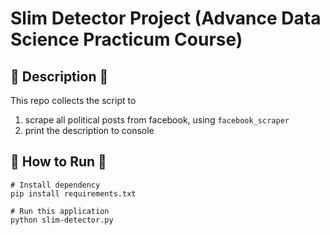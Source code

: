 # Slim Detector Project (Advance Data Science Practicum Course)

## :open_book: Description :open_book:
This repo collects the script to 
1. scrape all political posts from facebook, using `facebook_scraper`
2. print the description to console

## :running: How to Run :running:
```
# Install dependency
pip install requirements.txt

# Run this application
python slim-detector.py
```
